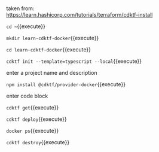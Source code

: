 #


taken from:   
https://learn.hashicorp.com/tutorials/terraform/cdktf-install

`cd ~`{{execute}}

`mkdir learn-cdktf-docker`{{execute}}

`cd learn-cdktf-docker`{{execute}}

`cdktf init --template=typescript --local`{{execute}}

enter a project name and description

`npm install @cdktf/provider-docker`{{execute}}


enter code block 



`cdktf get`{{execute}}

`cdktf deploy`{{execute}}

`docker ps`{{execute}}

`cdktf destroy`{{execute}}

